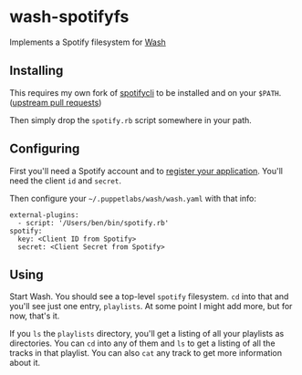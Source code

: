 # wash-spotifyfs
Implements a Spotify filesystem for [Wash](https://github.com/puppetlabs/wash)

## Installing

This requires my own fork of [spotifycli](https://github.com/binford2k/spotifycli)
to be installed and on your `$PATH`. ([upstream pull requests](https://github.com/masroorhasan/spotifycli/pulls))

Then simply drop the `spotify.rb` script somewhere in your path.

## Configuring

First you'll need a Spotify account and to [register your application](https://beta.developer.spotify.com/dashboard/login).
You'll need the client `id` and `secret`.

Then configure your `~/.puppetlabs/wash/wash.yaml` with that info:

```
external-plugins:
  - script: '/Users/ben/bin/spotify.rb'
spotify:
  key: <Client ID from Spotify>
  secret: <Client Secret from Spotify>
```


## Using

Start Wash. You should see a top-level `spotify` filesystem. `cd` into that and
you'll see just one entry, `playlists`. At some point I might add more, but for
now, that's it.

If you `ls` the `playlists` directory, you'll get a listing of all your playlists
as directories. You can `cd` into any of them and `ls` to get a listing of all
the tracks in that playlist. You can also `cat` any track to get more information
about it.
